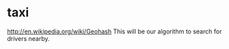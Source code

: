 taxi
====
<url>http://en.wikipedia.org/wiki/Geohash</url>
This will be our algorithm to search for drivers nearby.
